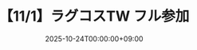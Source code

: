---
title: "【11/1】ラグコスTW フル参加"
date: 2025-10-24T00:00:00+09:00
draft: false
categories: ["event"]
#tags: [""]
#featureimage: ""
expiryDate: 2025-11-02T06:59:59+09:00
externalUrl: "https://x.com/98tml/status/1980899422310388135"
---